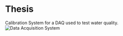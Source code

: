 # Thesis
Calibration System for a DAQ used to test water quality.
![Data Acquisition System](main/Diagrams/DAQDiagram.png)
